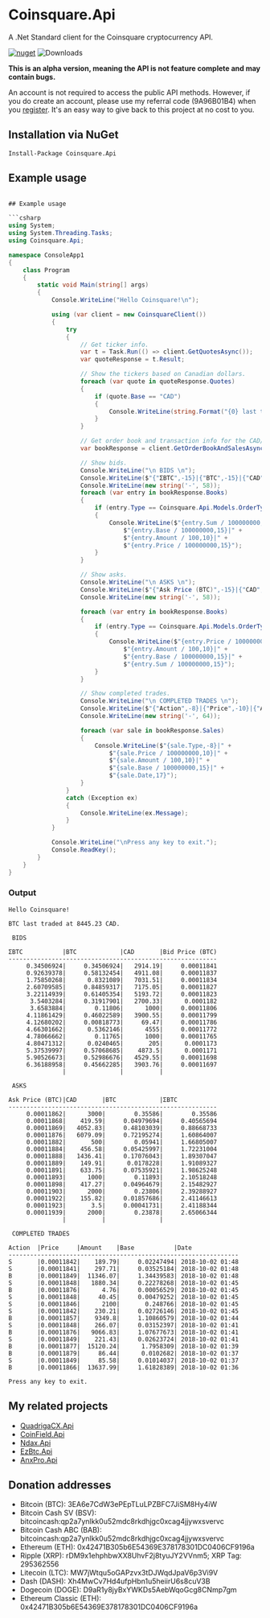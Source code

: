 ﻿# Coinsquare.Api
A .Net Standard client for the Coinsquare cryptocurrency API. 


[![nuget](https://img.shields.io/nuget/v/Coinsquare.Api.svg)](https://www.nuget.org/packages/Coinsquare.Api/)
![Downloads](https://img.shields.io/nuget/dt/Coinsquare.Api.svg)

**This is an alpha version, meaning the API is not feature complete and may contain bugs.**

An account is not required to access the public API methods. 
However, if you do create an account, please use my referral code (9A96B01B4) when you [register](https://coinsquare.io/register?r=9A96B01B4). 
It's an easy way to give back to this project at no cost to you.

## Installation via NuGet
```
Install-Package Coinsquare.Api
```

## Example usage

```csharp

## Example usage

```csharp
using System;
using System.Threading.Tasks;
using Coinsquare.Api;

namespace ConsoleApp1
{
    class Program
    {
        static void Main(string[] args)
        {
            Console.WriteLine("Hello Coinsquare!\n");

            using (var client = new CoinsquareClient())
            {
                try
                {
                    // Get ticker info.
                    var t = Task.Run(() => client.GetQuotesAsync());
                    var quoteResponse = t.Result;

                    // Show the tickers based on Canadian dollars.
                    foreach (var quote in quoteResponse.Quotes)
                    {
                        if (quote.Base == "CAD")
                        {
                            Console.WriteLine(string.Format("{0} last traded at {1} CAD.", quote.Ticker, quote.Last / 100));
                        }
                    }

                    // Get order book and transaction info for the CAD/BTC pair.
                    var bookResponse = client.GetOrderBookAndSalesAsync("CAD", "BTC").GetAwaiter().GetResult();

                    // Show bids.
                    Console.WriteLine("\n BIDS \n");
                    Console.WriteLine($"{"ΣBTC",-15}|{"BTC",-15}|{"CAD",-10}|{"Bid Price (BTC)",-15}");
                    Console.WriteLine(new string('-', 58));
                    foreach (var entry in bookResponse.Books)
                    {
                        if (entry.Type == Coinsquare.Api.Models.OrderType.B)
                        {
                            Console.WriteLine($"{entry.Sum / 100000000,15}|" +
                                $"{entry.Base / 100000000,15}|" +
                                $"{entry.Amount / 100,10}|" +
                                $"{entry.Price / 100000000,15}");
                        }
                    }

                    // Show asks.
                    Console.WriteLine("\n ASKS \n");
                    Console.WriteLine($"{"Ask Price (BTC)",-15}|{"CAD",-10}|{"BTC",-15}|{"ΣBTC",-15}");
                    Console.WriteLine(new string('-', 58));

                    foreach (var entry in bookResponse.Books)
                    {
                        if (entry.Type == Coinsquare.Api.Models.OrderType.S)
                        {
                            Console.WriteLine($"{entry.Price / 100000000,15}|" +
                                $"{entry.Amount / 100,10}|" +
                                $"{entry.Base / 100000000,15}|" +
                                $"{entry.Sum / 100000000,15}");
                        }
                    }

                    // Show completed trades.
                    Console.WriteLine("\n COMPLETED TRADES \n");
                    Console.WriteLine($"{"Action",-8}|{"Price",-10}|{"Amount",-10}|{"Base",-15}|{"Date",-17}");
                    Console.WriteLine(new string('-', 64));

                    foreach (var sale in bookResponse.Sales)
                    {
                        Console.WriteLine($"{sale.Type,-8}|" +
                            $"{sale.Price / 100000000,10}|" +
                            $"{sale.Amount / 100,10}|" +
                            $"{sale.Base / 100000000,15}|" +
                            $"{sale.Date,17}");
                    }
                }
                catch (Exception ex)
                {
                    Console.WriteLine(ex.Message);
                }
            }

            Console.WriteLine("\nPress any key to exit.");
            Console.ReadKey();
        }
    }
}
```

### Output
```
Hello Coinsquare!

BTC last traded at 8445.23 CAD.

 BIDS

ΣBTC           |BTC            |CAD       |Bid Price (BTC)
----------------------------------------------------------
     0.34506924|     0.34506924|   2914.19|     0.00011841
     0.92639378|     0.58132454|   4911.08|     0.00011837
     1.75850268|      0.8321089|   7031.51|     0.00011834
     2.60709585|     0.84859317|   7175.05|     0.00011827
     3.22114939|     0.61405354|   5193.72|     0.00011823
      3.5403284|     0.31917901|   2700.33|      0.0001182
      3.6583884|        0.11806|      1000|     0.00011806
     4.11861429|     0.46022589|   3900.55|     0.00011799
     4.12680202|     0.00818773|     69.47|     0.00011786
     4.66301662|      0.5362146|      4555|     0.00011772
     4.78066662|        0.11765|      1000|     0.00011765
     4.80471312|      0.0240465|       205|      0.0001173
     5.37539997|     0.57068685|    4873.5|      0.0001171
     5.90526673|     0.52986676|   4529.55|     0.00011698
     6.36188958|     0.45662285|   3903.76|     0.00011697
               |               |          |

 ASKS

Ask Price (BTC)|CAD       |BTC            |ΣBTC
----------------------------------------------------------
     0.00011862|      3000|        0.35586|        0.35586
     0.00011868|    419.59|     0.04979694|     0.40565694
     0.00011869|   4052.83|     0.48103039|     0.88668733
     0.00011876|   6079.09|     0.72195274|     1.60864007
     0.00011882|       500|        0.05941|     1.66805007
     0.00011884|    456.58|     0.05425997|     1.72231004
     0.00011888|   1436.41|     0.17076043|     1.89307047
     0.00011889|    149.91|      0.0178228|     1.91089327
     0.00011891|    633.75|     0.07535921|     1.98625248
     0.00011893|      1000|        0.11893|     2.10518248
     0.00011898|    417.27|     0.04964679|     2.15482927
     0.00011903|      2000|        0.23806|     2.39288927
     0.00011922|    155.82|     0.01857686|     2.41146613
     0.00011923|       3.5|     0.00041731|     2.41188344
     0.00011939|      2000|        0.23878|     2.65066344
               |          |               |

 COMPLETED TRADES

Action  |Price     |Amount    |Base           |Date
----------------------------------------------------------------
S       |0.00011842|    189.79|     0.02247494| 2018-10-02 01:48
S       |0.00011841|    297.71|     0.03525184| 2018-10-02 01:48
B       |0.00011849|  11346.07|     1.34439583| 2018-10-02 01:48
S       |0.00011848|   1880.34|     0.22278268| 2018-10-02 01:45
B       |0.00011876|      4.76|     0.00056529| 2018-10-02 01:45
S       |0.00011848|     40.45|     0.00479252| 2018-10-02 01:45
S       |0.00011846|      2100|       0.248766| 2018-10-02 01:45
S       |0.00011842|    230.21|     0.02726146| 2018-10-02 01:45
B       |0.00011857|    9349.8|     1.10860579| 2018-10-02 01:44
S       |0.00011848|    266.07|     0.03152397| 2018-10-02 01:41
B       |0.00011876|   9066.83|     1.07677673| 2018-10-02 01:41
S       |0.00011849|    221.43|     0.02623724| 2018-10-02 01:41
B       |0.00011877|  15120.24|      1.7958309| 2018-10-02 01:39
B       |0.00011879|     86.44|      0.0102682| 2018-10-02 01:37
S       |0.00011849|     85.58|     0.01014037| 2018-10-02 01:37
B       |0.00011866|  13637.99|     1.61828389| 2018-10-02 01:36

Press any key to exit.
```

## My related projects

* [QuadrigaCX.Api](https://github.com/RobJohnston/QuadrigaCX.Api)
* [CoinField.Api](https://github.com/RobJohnston/CoinField.Api)
* [Ndax.Api](https://github.com/RobJohnston/Ndax.Api)
* [EzBtc.Api](https://github.com/RobJohnston/EzBtc.Api)
* [AnxPro.Api](https://github.com/RobJohnston/AnxPro.Api)

## Donation addresses

* Bitcoin (BTC): 3EA6e7CdW3ePEpTLuLPZBFC7JiSM8Hy4iW 
* Bitcoin Cash SV (BSV):  bitcoincash:qp2a7ynlkk0u52mdc8rkdhjgc0xcag4jjywxsvervc
* Bitcoin Cash ABC (BAB): bitcoincash:qp2a7ynlkk0u52mdc8rkdhjgc0xcag4jjywxsvervc
* Ethereum (ETH): 0x42471B305b6E54369E378178301DC0406CF9196a
* Ripple (XRP): rDM9x1ehphbwXX8UhvF2j8tyuJY2VVnm5; XRP Tag: 295362556
* Litecoin (LTC):  MW7jWtqu5oGAPzvx3tDJWqdJpaV6p3Vi9V
* Dash (DASH):  Xh4MwCv7Hd4ufpHbn1u5heiirU6s8cuV3B
* Dogecoin (DOGE):  D9aR1y8jyBxYWKDs5AebWqoGcg8CNmp7gm
* Ethereum Classic (ETH): 0x42471B305b6E54369E378178301DC0406CF9196a
